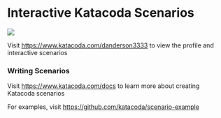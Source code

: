 # Interactive Katacoda Scenarios

[![](http://shields.katacoda.com/katacoda/danderson3333/count.svg)](https://www.katacoda.com/danderson3333 "Get your profile on Katacoda.com")

Visit https://www.katacoda.com/danderson3333 to view the profile and interactive scenarios

### Writing Scenarios
Visit https://www.katacoda.com/docs to learn more about creating Katacoda scenarios

For examples, visit https://github.com/katacoda/scenario-example
